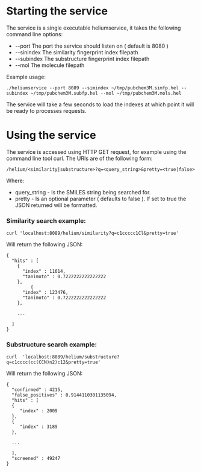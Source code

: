 # Starting the service

The service is a single executable heliumservice, it takes the following command line options:

- --port The port the service should listen on ( default is 8080 )
- --sinindex The similarity fingerprint index filepath
- --subindex The substructure fingerprint index filepath
- --mol The molecule filepath

Example usage:

    ./heliumservice --port 8089 --simindex ~/tmp/pubchem3M.simfp.hel --subindex ~/tmp/pubchem3M.subfp.hel --mol ~/tmp/pubchem3M.mols.hel

The service will take a few seconds to load the indexes at which point it will be ready to processes requests.

# Using the service

The service is accessed using HTTP GET request, for example using the command line tool curl. The URIs are of the following form:

    /helium/<similarity|substructure>?q=<query_string>&pretty=<true|false>
    
Where:

- query_string - Is the SMILES string being searched for.
- pretty - Is an optional parameter ( defaults to false ). If set to true the JSON returned will be formatted.

 
### Similarity search example:

    curl 'localhost:8089/helium/similarity?q=c1ccccc1Cl&pretty=true'

Will return the following JSON:

    {
      "hits" : [
        {
          "index" : 11614,
          "tanimoto" : 0.7222222222222222
        },
             {
          "index" : 123476,
          "tanimoto" : 0.7222222222222222
        },

        ...
        
      ]
    }

### Substructure search example:

    curl  'localhost:8089/helium/substructure?q=c1cccc(cc(CCN)n2)c12&pretty=true'    

Will return the following JSON:

    {
      "confirmed" : 4215,
      "false_positives" : 0.9144110301135094,
      "hits" : [
      {
         "index" : 2009
      },
      {
         "index" : 3189
      },
      
      ...
      
      ],
      "screened" : 49247
    }
      
      
